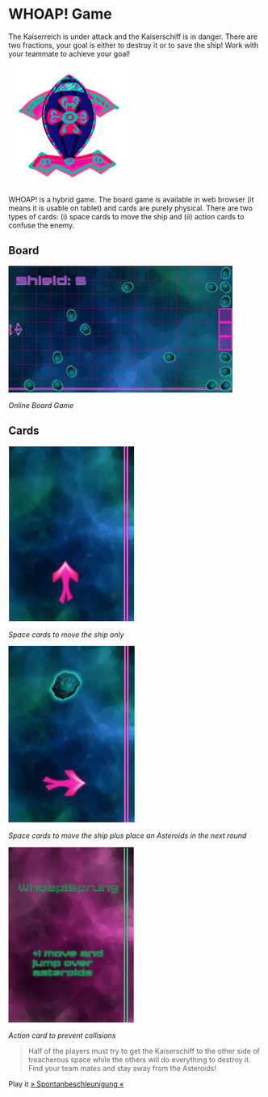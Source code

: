 # WHOAP! Game
The Kaiserreich is under attack and the Kaiserschiff is in danger. There are two fractions, your goal is either to destroy it or to save the ship! Work with your teammate to achieve your goal!

![Kaiser-Ship](/src/assets/img/whoap_ship.png)

WHOAP! is a hybrid game. The board game is available in web browser (it means it is usable on tablet) and cards are purely physical. There are two types of cards: (i) space cards to move the ship and (ii) action cards to confuse the enemy.

## Board
<img alt="Board" src="/screenshots/board_game.png" height="250">

*Online Board Game*


## Cards
<img alt="Space-Card-Move" src="/screenshots/card_space_move.png" width="250">

*Space cards to move the ship only*

<img alt="Space-Card-Event" src="/screenshots/card_space_event.png" width="250">

*Space cards to move the ship plus place an Asteroids in the next round*

<img alt="Card-Action" src="/screenshots/card_action.png" width="250">

*Action card to prevent collisions*

> Half of the players must try to get the Kaiserschiff to the other side of treacherous space while the others will do everything to destroy it. Find your team mates and stay away from the Asteroids!

Play it [» Spontanbeschleunigung «](https://skletz.github.io/whoap/src)
